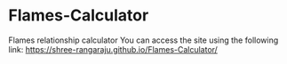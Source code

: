 # Flames-Calculator
Flames relationship calculator
You can access the site using the following link:
https://shree-rangaraju.github.io/Flames-Calculator/
